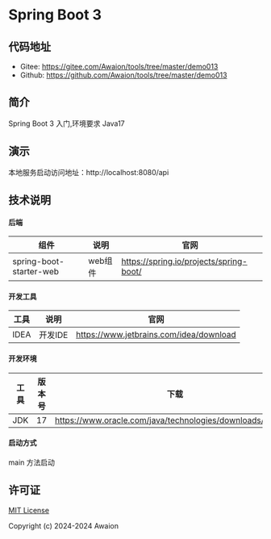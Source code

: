 # Spring Boot 3

## 代码地址

- Gitee: https://gitee.com/Awaion/tools/tree/master/demo013
- Github: https://github.com/Awaion/tools/tree/master/demo013

## 简介

Spring Boot 3 入门,环境要求 Java17

## 演示

本地服务启动访问地址：http://localhost:8080/api

## 技术说明

#### 后端

| 组件                     | 说明    | 官网                                           |
|------------------------|-------| ---------------------------------------------- |
| spring-boot-starter-web | web组件 | https://spring.io/projects/spring-boot/         |

#### 开发工具

| 工具          | 说明                | 官网                                            |
| ------------- | ------------------- | ----------------------------------------------- |
| IDEA          | 开发IDE             | https://www.jetbrains.com/idea/download         |

#### 开发环境

| 工具   | 版本号 | 下载                                                                                 |
|------|-----| ------------------------------------------------------------                         |
| JDK  | 17  | https://www.oracle.com/java/technologies/downloads/#java17 |

#### 启动方式

main 方法启动

## 许可证

[MIT License](https://opensource.org/license/mit)

Copyright (c) 2024-2024 Awaion

